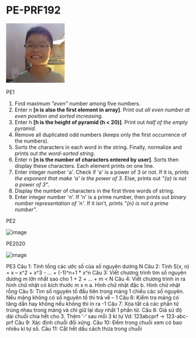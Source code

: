 # PE-PRF192
![](/images/avatar.jpg)

PE1

1. Find maximum *"even"* number among five numbers.
2. Enter n **[n is also the first element in array]**. Print out *all even number at even position and sorted increasing*.
3. Enter h **[h is the height of pyramid (h < 20)]**. Print out *half of the empty pyramid*.
4. Remove all duplicated odd numbers (keeps only the first occurrence of the numbers).
5. Sorts the characters in each word in the string. Finally, normalize and prints out *the word-sorted string*.
6. Enter n **[n is the number of characters entered by user]**. Sorts then display these characters. Each element prints on one line.
7. Enter integer number 'a'. Check if 'a' is a power of 3 or not. If it is, prints *the exponent that make 'a' is the power of 3*. Else, prints out *"{a} is not a power of 3"*.
8. Display the number of characters in the first three words of string.
9. Enter integer number 'n'. If 'n' is a prime number, then prints out *binary number representation of 'n'*. If it isn't, prints *"{n} is not a prime number"*.

PE2

![image](https://user-images.githubusercontent.com/86671930/123820726-ff49aa80-d924-11eb-9601-b205c1f0c14b.png)

PE2020

![image](https://user-images.githubusercontent.com/86671930/124000186-82d6ca80-d9fd-11eb-8135-0dd0ed273348.png)

PE3
Câu 1: Tính tổng các ước số của số nguyên dương N
Câu 2: Tính S(x, n) = x – x^2 + x^3 - … + (-1)^n+1 * x^n
Câu 3: Viết chương trình tìm số nguyên dương m lớn nhất sao cho 
1 + 2 + … + m < N
Câu 4: Viết chương trình in ra hình chữ nhật có kích thước m x n
a. Hình chữ nhật đặc
b. Hình chữ nhật rỗng
Câu 5: Tìm số nguyên tố đầu tiên trong mảng 1 chiều các số nguyên. Nếu mảng không có số nguyên tố thì trả về – 1
Câu 6: Kiểm tra mảng có tăng dần hay không nếu không thì in ra -1
Câu 7: Xóa tất cả các phần tử trùng nhau trong mảng và chỉ giữ lại duy nhất 1 phần tử.
Câu 8: Giả sử độ dài chuỗi chia hết cho 3. Thêm ‘-‘ sau mỗi 3 kí tự
 Vd: 123abcprf  -> 123-abc-prf
Câu 9: Xác định chuỗi đối xứng.
Câu 10: Đếm trong chuỗi xem có bao nhiêu kí tự số.
Câu 11: Cắt hết dấu cách thừa trong chuỗi
